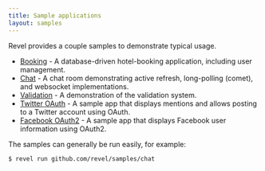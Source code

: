 ```yaml
---
title: Sample applications
layout: samples
---
```


Revel provides a couple samples to demonstrate typical usage.

* [Booking](booking.html) - A database-driven hotel-booking application,
  including user management.
* [Chat](chat.html) - A chat room demonstrating active refresh, long-polling
  (comet), and websocket implementations.
* [Validation](validation.html) - A demonstration of the validation system.
* [Twitter OAuth](twitter-oauth.html) - A sample app that displays mentions and
  allows posting to a Twitter account using OAuth.
* [Facebook OAuth2](facebook-oauth2.html) - A sample app that displays Facebook
  user information using OAuth2.

The samples can generally be run easily, for example:

	$ revel run github.com/revel/samples/chat
